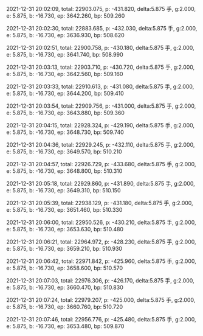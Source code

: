 2021-12-31 20:02:09, total: 22903.075, p: -431.820, delta:5.875 手, g:2.000, e: 5.875, b: -16.730, ep: 3642.260, bp: 509.260

2021-12-31 20:02:30, total: 22883.685, p: -432.030, delta:5.875 手, g:2.000, e: 5.875, b: -16.730, ep: 3636.930, bp: 508.620

2021-12-31 20:02:51, total: 22900.758, p: -430.180, delta:5.875 手, g:2.000, e: 5.875, b: -16.730, ep: 3641.740, bp: 508.990

2021-12-31 20:03:13, total: 22903.710, p: -430.720, delta:5.875 手, g:2.000, e: 5.875, b: -16.730, ep: 3642.560, bp: 509.160

2021-12-31 20:03:33, total: 22910.613, p: -431.080, delta:5.875 手, g:2.000, e: 5.875, b: -16.730, ep: 3644.200, bp: 509.410

2021-12-31 20:03:54, total: 22909.756, p: -431.000, delta:5.875 手, g:2.000, e: 5.875, b: -16.730, ep: 3643.880, bp: 509.360

2021-12-31 20:04:15, total: 22928.324, p: -429.190, delta:5.875 手, g:2.000, e: 5.875, b: -16.730, ep: 3648.730, bp: 509.740

2021-12-31 20:04:36, total: 22929.245, p: -432.110, delta:5.875 手, g:2.000, e: 5.875, b: -16.730, ep: 3649.570, bp: 510.210

2021-12-31 20:04:57, total: 22926.729, p: -433.680, delta:5.875 手, g:2.000, e: 5.875, b: -16.730, ep: 3648.800, bp: 510.310

2021-12-31 20:05:18, total: 22929.860, p: -431.890, delta:5.875 手, g:2.000, e: 5.875, b: -16.730, ep: 3649.310, bp: 510.150

2021-12-31 20:05:39, total: 22938.129, p: -431.180, delta:5.875 手, g:2.000, e: 5.875, b: -16.730, ep: 3651.460, bp: 510.330

2021-12-31 20:06:00, total: 22950.526, p: -430.210, delta:5.875 手, g:2.000, e: 5.875, b: -16.730, ep: 3653.630, bp: 510.480

2021-12-31 20:06:21, total: 22964.972, p: -428.230, delta:5.875 手, g:2.000, e: 5.875, b: -16.730, ep: 3659.210, bp: 510.930

2021-12-31 20:06:42, total: 22971.842, p: -425.960, delta:5.875 手, g:2.000, e: 5.875, b: -16.730, ep: 3658.600, bp: 510.570

2021-12-31 20:07:03, total: 22976.306, p: -426.170, delta:5.875 手, g:2.000, e: 5.875, b: -16.730, ep: 3660.470, bp: 510.830

2021-12-31 20:07:24, total: 22979.207, p: -425.000, delta:5.875 手, g:2.000, e: 5.875, b: -16.730, ep: 3660.760, bp: 510.720

2021-12-31 20:07:46, total: 22956.776, p: -425.480, delta:5.875 手, g:2.000, e: 5.875, b: -16.730, ep: 3653.480, bp: 509.870
